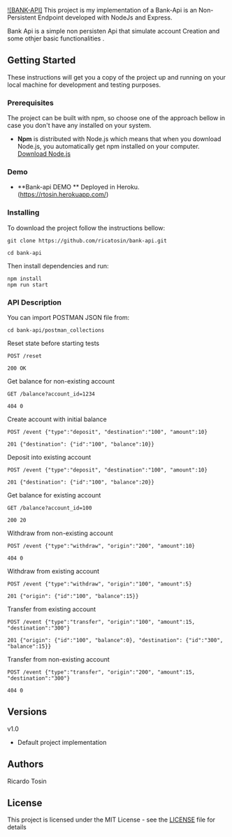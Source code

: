 [![BANK-API]](https://rtosin.herokuapp.com/)
This project is my implementation of a Bank-Api is an Non-Persistent Endpoint developed with NodeJs and Express.

Bank Api is a simple non persisten Api that simulate account Creation and some othjer basic functionalities .

## Getting Started

These instructions will get you a copy of the project up and running on your local machine for development and testing purposes.

### Prerequisites

The project can be built with npm, so choose one of the approach bellow in case you don't have any installed on your system.

* **Npm** is distributed with Node.js which means that when you download Node.js, you automatically get npm installed on your computer. [Download Node.js](https://nodejs.org/en/download/)

### Demo

* **Bank-api DEMO ** Deployed in Heroku. (https://rtosin.herokuapp.com/)

### Installing

To download the project follow the instructions bellow:

```
git clone https://github.com/ricatosin/bank-api.git

cd bank-api
```

Then install dependencies and run:

```
npm install
npm run start
```

### API Description

You can import POSTMAN JSON file from:
```
cd bank-api/postman_collections
```


Reset state before starting tests

```
POST /reset

200 OK
```

Get balance for non-existing account

```
GET /balance?account_id=1234

404 0
```

Create account with initial balance
```
POST /event {"type":"deposit", "destination":"100", "amount":10}

201 {"destination": {"id":"100", "balance":10}}
```

Deposit into existing account
```
POST /event {"type":"deposit", "destination":"100", "amount":10}

201 {"destination": {"id":"100", "balance":20}}
```

Get balance for existing account
```
GET /balance?account_id=100

200 20
```

Withdraw from non-existing account
```
POST /event {"type":"withdraw", "origin":"200", "amount":10}

404 0
```

Withdraw from existing account
```
POST /event {"type":"withdraw", "origin":"100", "amount":5}

201 {"origin": {"id":"100", "balance":15}}
```

Transfer from existing account
```
POST /event {"type":"transfer", "origin":"100", "amount":15, "destination":"300"}

201 {"origin": {"id":"100", "balance":0}, "destination": {"id":"300", "balance":15}}
```

Transfer from non-existing account
```
POST /event {"type":"transfer", "origin":"200", "amount":15, "destination":"300"}

404 0
```
## Versions

v1.0
* Default project implementation

## Authors

Ricardo Tosin 

## License

This project is licensed under the MIT License - see the [LICENSE](LICENSE) file for details
